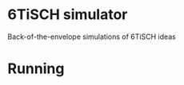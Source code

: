 6TiSCH simulator
================

Back-of-the-envelope simulations of 6TiSCH ideas

Running
=======

